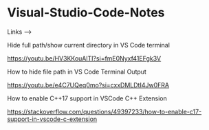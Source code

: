 # Visual-Studio-Code-Notes

Links -->

Hide full path/show current directory in VS Code terminal

https://youtu.be/HV3KKouAlTI?si=fmE0Nyxf41EFgk3V

How to hide file path in VS Code Terminal Output

https://youtu.be/e4C7UQeq0mo?si=cxxDMLDtI4Jw0FRA

How to enable C++17 support in VSCode C++ Extension

https://stackoverflow.com/questions/49397233/how-to-enable-c17-support-in-vscode-c-extension

